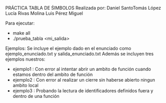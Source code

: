 PRÁCTICA TABLA DE ŚIMBOLOS
Realizada por:
Daniel SantoTomás López
Lucía Rivas Molina
Luis Pérez Miguel

Para ejecutar:
 - make all
 - ./prueba_tabla <entrada> <mi_salida>

Ejemplos:
  Se incluye el ejemplo dado en el enunciado como ejemplo_enunciado.txt y salida_enunciado.txt
  Además se incluyen tres ejemplos nuestros:
  - ejemplo1 : Con error al intentar abrir un ambito de función cuando estamos dentro del ambito de función
  - ejemplo2 : Con error al realizar un cierre sin haberse abierto ningun ambito local
  - ejemplo3 : Probando la lectura de identificadores definidos fuera y dentro de una función
